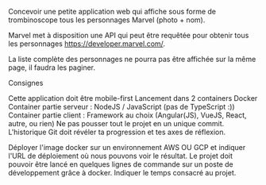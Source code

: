 Concevoir une petite application web qui affiche sous forme de trombinoscope tous les personnages Marvel (photo + nom).

Marvel met à disposition une API qui peut être requêtée pour obtenir tous les personnages https://developer.marvel.com/.

La liste complète des personnages ne pourra pas être affichée sur la même page, il faudra les paginer.

Consignes

Cette application doit être mobile-first
Lancement dans 2 containers Docker
Container partie serveur : NodeJS / JavaScript (pas de TypeScript :))
Container partie client : Framework au choix (Angular(JS), VueJS, React, autre, ou rien)
Ne pas pousser tout le projet en un unique commit. L'historique Git doit révéler ta progression et tes axes de réflexion.


Déployer l'image docker sur un environnement AWS OU GCP et indiquer l'URL de déploiement où nous pouvons voir le résultat.
Le projet doit pouvoir être lancé en quelques lignes de commande sur un poste de développement grâce à docker.
Indiquer le temps consacré au projet.
